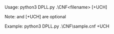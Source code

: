 Usage: python3 DPLL.py .\CNF\<filename> <literal> [+UCH]

Note: <literal> and [+UCH] are optional

Example: python3 DPLL.py .\CNF\sample.cnf +UCH